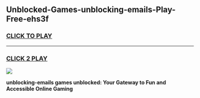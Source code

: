
## Unblocked-Games-unblocking-emails-Play-Free-ehs3f
<h3>
<a href="https://premium76.site?title=unblocking-emails&ref=18A1">CLICK TO PLAY</a></h3>
<hr>

<h3>
<a href="https://premium76.site?title=unblocking-emails&ref=18A1">CLICK 2 PLAY</a>
  
</h3>

<a href="https://premium76.site?title=unblocking-emails&ref=18A1"><img src="https://clearcache.store/games.png"></a>


**unblocking-emails games unblocked: Your Gateway to Fun and Accessible Online Gaming**
